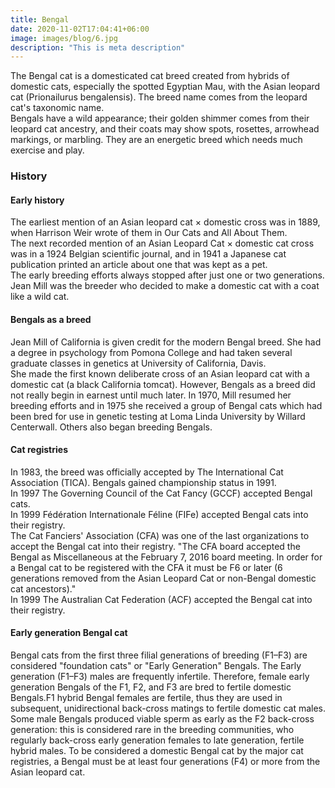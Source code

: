 ```yaml
---
title: Bengal
date: 2020-11-02T17:04:41+06:00
image: images/blog/6.jpg
description: "This is meta description"
---
```

The Bengal cat is a domesticated cat breed created from hybrids of domestic cats, especially the spotted Egyptian Mau, with the Asian leopard cat (Prionailurus bengalensis). The breed name comes from the leopard cat's taxonomic name.   
Bengals have a wild appearance; their golden shimmer comes from their leopard cat ancestry, and their coats may show spots, rosettes, arrowhead markings, or marbling. They are an energetic breed which needs much exercise and play.   
### History

#### Early history
The earliest mention of an Asian leopard cat × domestic cross was in 1889, when Harrison Weir wrote of them in Our Cats and All About Them.   
The next recorded mention of an Asian Leopard Cat × domestic cat cross was in a 1924 Belgian scientific journal, and in 1941 a Japanese cat publication printed an article about one that was kept as a pet.   
The early breeding efforts always stopped after just one or two generations. Jean Mill was the breeder who decided to make a domestic cat with a coat like a wild cat.  

#### Bengals as a breed
Jean Mill of California is given credit for the modern Bengal breed. She had a degree in psychology from Pomona College and had taken several graduate classes in genetics at University of California, Davis.   
She made the first known deliberate cross of an Asian leopard cat with a domestic cat (a black California tomcat). However, Bengals as a breed did not really begin in earnest until much later. In 1970, Mill resumed her breeding efforts and in 1975 she received a group of Bengal cats which had been bred for use in genetic testing at Loma Linda University by Willard Centerwall. Others also began breeding Bengals.

#### Cat registries
In 1983, the breed was officially accepted by The International Cat Association (TICA). Bengals gained championship status in 1991.   
In 1997 The Governing Council of the Cat Fancy (GCCF) accepted Bengal cats.   
In 1999 Fédération Internationale Féline (FIFe) accepted Bengal cats into their registry.   
The Cat Fanciers' Association (CFA) was one of the last organizations to accept the Bengal cat into their registry. "The CFA board accepted the Bengal as Miscellaneous at the February 7, 2016 board meeting. In order for a Bengal cat to be registered with the CFA it must be F6 or later (6 generations removed from the Asian Leopard Cat or non-Bengal domestic cat ancestors)."   
In 1999 The Australian Cat Federation (ACF) accepted the Bengal cat into their registry.

#### Early generation Bengal cat
Bengal cats from the first three filial generations of breeding (F1–F3) are considered "foundation cats" or "Early Generation" Bengals. The Early generation (F1–F3) males are frequently infertile. Therefore, female early generation Bengals of the F1, F2, and F3 are bred to fertile domestic Bengals.F1 hybrid Bengal females are fertile, thus they are used in subsequent, unidirectional back-cross matings to fertile domestic cat males. Some male Bengals produced viable sperm as early as the F2 back-cross generation: this is considered rare in the breeding communities, who regularly back-cross early generation females to late generation, fertile hybrid males. To be considered a domestic Bengal cat by the major cat registries, a Bengal must be at least four generations (F4) or more from the Asian leopard cat.
